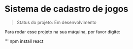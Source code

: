 <h1>Sistema de cadastro de jogos </h1>

>Status do projeto: Em desenvolvimento

Para rodar esse projeto na sua máquina, por favor digite:


'''
npm install react
